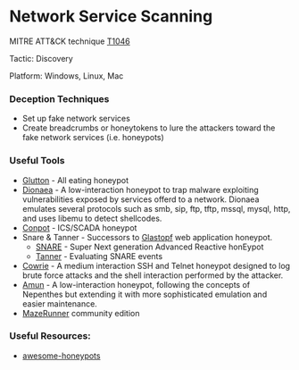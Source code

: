 # Network Service Scanning

MITRE ATT&CK technique [T1046](https://attack.mitre.org/wiki/Technique/T1046)

Tactic: Discovery

Platform: Windows, Linux, Mac

### Deception Techniques
* Set up fake network services
* Create breadcrumbs or honeytokens to lure the attackers toward the fake network services (i.e. honeypots)

### Useful Tools
* [Glutton](https://github.com/mushorg/glutton) - All eating honeypot
* [Dionaea](https://github.com/DinoTools/dionaea) - A low-interaction honeypot to trap malware exploiting vulnerabilities exposed
by services offerd to a network. Dionaea emulates several protocols such as smb, sip, ftp, tftp, mssql, mysql, http, and uses libemu to detect shellcodes.
* [Conpot](https://github.com/mushorg/conpot) - ICS/SCADA honeypot
* Snare & Tanner - Successors to [Glastopf](https://github.com/mushorg/glastopf) web application honeypot.
    * [SNARE](https://github.com/mushorg/snare) - Super Next generation Advanced Reactive honEypot
    * [Tanner](https://github.com/mushorg/tanner) - Evaluating SNARE events
* [Cowrie](https://github.com/micheloosterhof/cowrie) - A medium interaction SSH and Telnet honeypot designed to log brute force attacks and the shell interaction performed by the attacker.
* [Amun](https://github.com/zeroq/amun) - A low-interaction honeypot, following the concepts of Nepenthes but extending it with more sophisticated emulation and easier maintenance.
* [MazeRunner](https://community.cymmetria.com/) community edition

### Useful Resources:
* [awesome-honeypots](https://github.com/paralax/awesome-honeypots)